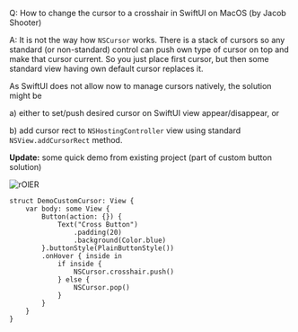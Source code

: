 Q: How to change the cursor to a crosshair in SwiftUI on MacOS (by Jacob Shooter)

A: It is not the way how `NSCursor` works. There is a stack of cursors so any standard (or non-standard) control can push own type of cursor on top and make that cursor current. So you just place first cursor, but then some standard view having own default cursor replaces it.

As SwiftUI does not allow now to manage cursors natively, the solution might be 

a) either to set/push desired cursor on SwiftUI view appear/disappear, or 

b) add cursor rect to `NSHostingController` view using standard `NSView.addCursorRect` method.

**Update:** some quick demo from existing project (part of custom button solution)

![rOlER](https://user-images.githubusercontent.com/62171579/164744376-ff759fdd-c939-4759-882e-0e96efab9aba.gif)

```
struct DemoCustomCursor: View {
    var body: some View {
        Button(action: {}) {
            Text("Cross Button")
                .padding(20)
                .background(Color.blue)
        }.buttonStyle(PlainButtonStyle())
        .onHover { inside in
            if inside {
                NSCursor.crosshair.push()
            } else {
                NSCursor.pop()
            }
        }
    }
}
```
